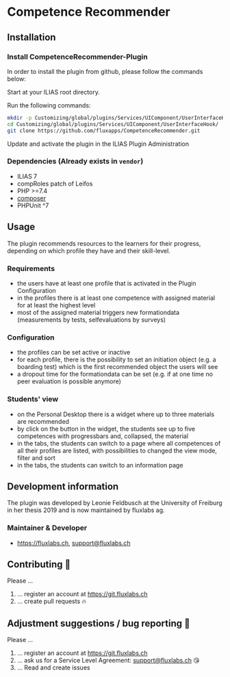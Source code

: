 # Competence Recommender

## Installation

### Install CompetenceRecommender-Plugin
In order to install the plugin from github, please follow the commands below:

Start at your ILIAS root directory. 

Run the following commands:
```bash
mkdir -p Customizing/global/plugins/Services/UIComponent/UserInterfaceHook/
cd Customizing/global/plugins/Services/UIComponent/UserInterfaceHook/
git clone https://github.com/fluxapps/CompetenceRecommender.git
```

Update and activate the plugin in the ILIAS Plugin Administration

### Dependencies (Already exists in `vendor`)
* ILIAS 7
* compRoles patch of Leifos
* PHP >=7.4
* [composer](https://getcomposer.org)
* PHPUnit ^7

## Usage
The plugin recommends resources to the learners for their progress, depending on which profile they have and their skill-level.

### Requirements
* the users have at least one profile that is activated in the Plugin Configuration
* in the profiles there is at least one competence with assigned material for at least the highest level
* most of the assigned material triggers new formationdata (measurements by tests, selfevaluations by surveys)

### Configuration
* the profiles can be set active or inactive
* for each profile, there is the possibility to set an initiation object (e.g. a boarding test) which is the first recommended object the users will see
* a dropout time for the formationdata can be set (e.g. if at one time no peer evaluation is possible anymore)

### Students' view
* on the Personal Desktop there is a widget where up to three materials are recommended
* by click on the button in the widget, the students see up to five competences with progressbars and, collapsed, the material
* in the tabs, the students can switch to a page where all competences of all their profiles are listed, with possibilities to changed the view mode, filter and sort
* in the tabs, the students can switch to an information page

## Development information
The plugin was developed by Leonie Feldbusch at the University of Freiburg in her thesis 2019 and is 
now maintained by fluxlabs ag. 

### Maintainer & Developer
* https://fluxlabs.ch, support@fluxlabs.ch

## Contributing :purple_heart:
Please ...
1. ... register an account at https://git.fluxlabs.ch
2. ... create pull requests :fire:

## Adjustment suggestions / bug reporting :feet:
Please ...
1. ... register an account at https://git.fluxlabs.ch
2. ... ask us for a Service Level Agreement: support@fluxlabs.ch :kissing_heart:
3. ... Read and create issues
